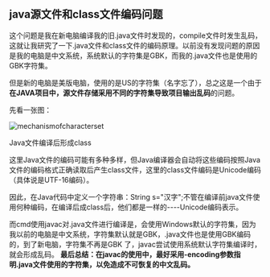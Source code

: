 ## java源文件和class文件编码问题

这个问题是我在新电脑编译我的旧.java文件时发现的，compile文件时发生乱码，这就让我研究了一下.java文件和class文件的编码原理。以前没有发现问题的原因是我的电脑是中文系统，系统默认的字符集是GBK，而我的.java文件也是使用的GBK字符集。

但是新的电脑是美版电脑，使用的是US的字符集（名字忘了），总之这是一个由于**在JAVA项目中，源文件存储采用不同的字符集导致项目输出乱码**的问题。

先看一张图：

![mechanismofcharacterset](https://github.com/liu2su/Java-SEnote/assets/96462566/dd25f980-876a-4a2f-81c0-2726bd72925a)

Java文件编译后形成class

这里Java文件的编码可能有多种多样，但Java编译器会自动将这些编码按照Java文件的编码格式正确读取后产生class文件，这里的class文件编码是Unicode编码（具体说是UTF-16编码）。
 
因此，在Java代码中定义一个字符串：String s="汉字";不管在编译前java文件使用何种编码，在编译后成class后，他们都是一样的----Unicode编码表示。

而cmd使用javac对.java文件进行编译是，会使用Windows默认的字符集，因为我以前的电脑是中文系统，字符集默认就是GBK，.java文件也是使用GBK编码的，到了新电脑，字符集不再是GBK
了，javac尝试使用系统默认字符集编译时，就会形成乱码。
**最后总结：在javac的使用中，最好采用-encoding参数指明.java文件使用的字符集，以免造成不可恢复的中文乱码。**

